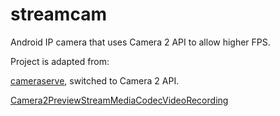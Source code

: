 # streamcam
Android IP camera that uses Camera 2 API to allow higher FPS.

Project is adapted from:

[cameraserve](https://github.com/arktronic/cameraserve), switched to Camera 2 API.

[Camera2PreviewStreamMediaCodecVideoRecording](https://github.com/aelqsimi/Camera2PreviewStreamMediaCodecVideoRecording)
